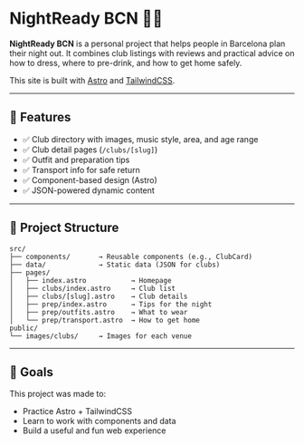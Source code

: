 # NightReady BCN 🕺🌃

**NightReady BCN** is a personal project that helps people in Barcelona plan their night out.
It combines club listings with reviews and practical advice on how to dress, where to pre-drink, and how to get home safely.

This site is built with [Astro](https://astro.build/) and [TailwindCSS](https://tailwindcss.com/).

---

## 🚀 Features

- ✅ Club directory with images, music style, area, and age range
- ✅ Club detail pages (`/clubs/[slug]`)
- ✅ Outfit and preparation tips
- ✅ Transport info for safe return
- ✅ Component-based design (Astro)
- ✅ JSON-powered dynamic content

---

## 📁 Project Structure

```
src/
├── components/       → Reusable components (e.g., ClubCard)
├── data/             → Static data (JSON for clubs)
├── pages/
│   ├── index.astro           → Homepage
│   ├── clubs/index.astro     → Club list
│   ├── clubs/[slug].astro    → Club details
│   ├── prep/index.astro      → Tips for the night
│   ├── prep/outfits.astro    → What to wear
│   └── prep/transport.astro  → How to get home
public/
└── images/clubs/     → Images for each venue
```

---


## 📌 Goals

This project was made to:
- Practice Astro + TailwindCSS
- Learn to work with components and data
- Build a useful and fun web experience

